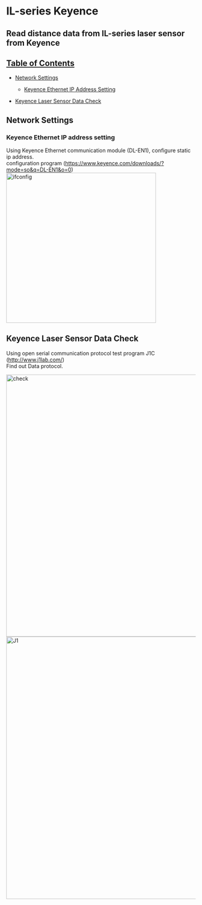 # IL-series Keyence
## Read distance data from IL-series laser sensor from Keyence

## [Table of Contents](#table-of-contents)

- [Network Settings](#network-settings)

	- [Keyence Ethernet IP Address Setting](#keyence-ethernet-ip-address-setting)

- [Keyence Laser Sensor Data Check](#keyence-laser-sensor-data-check)

## Network Settings
### Keyence Ethernet IP address setting
Using Keyence Ethernet communication module (DL-EN1), configure static ip address.  
configuration program (https://www.keyence.com/downloads/?mode=so&q=DL-EN1&o=0)
<img width="398" alt="ifconfig" src="https://user-images.githubusercontent.com/34788458/86210593-d5de2d80-bbaf-11ea-9380-53ac167bb592.PNG">
## Keyence Laser Sensor Data Check
Using open serial communication protocol test program J1C (http://www.j1lab.com/)  
Find out Data protocol.  

<img width="695" alt="check" src="https://user-images.githubusercontent.com/34788458/86210515-b6df9b80-bbaf-11ea-9e87-5a56988d6632.PNG">

<img width="696" alt="J1" src="https://user-images.githubusercontent.com/34788458/86210591-d4ad0080-bbaf-11ea-8032-c8886fa0fb03.PNG">
